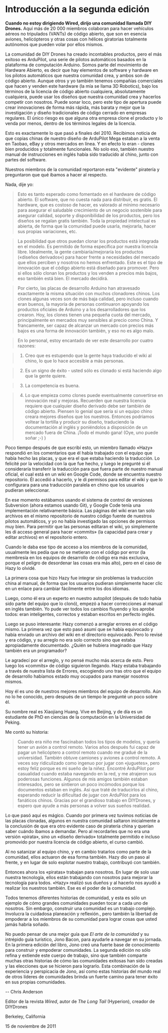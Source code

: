 # Introducción a la segunda edición

**Cuando no estoy dirigiendo Wired, dirijo una comunidad llamada DIY Drones.** Aquí más de 20 000 miembros colaboran para hacer vehículos aéreos no tripulados (VANTs) de código abierto, que son en esencia aviones, helicópteros y otras cosas con hélices giratorias totalmente autónomos que pueden volar por ellos mismos.

La comunidad de DIY Drones ha creado incontables productos, pero el más exitoso es ArduPilot, una serie de pilotos automáticos basados en la plataforma de computación Arduino. Somos parte del movimiento de Hardware Abierto, es decir que hay elementos de software y hardware en los pilotos automáticos que nuestra comunidad crea, y ambos son de código abierto. Aunque otros y yo también tenemos compañías comerciales que hacen y venden este hardware (la mía se llama 3D Robotics), bajo los términos de la licencia de código abierto cualquiera, absolutamente cualquiera, puede usar los diseños que nuestra comunidad crea y hacerlos competir con nosotros. Puede sonar loco, pero este tipo de apertura puede crear innovaciones de forma más rápida, más barata y mejor que la investigación y diseño tradicionales de código cerrado en empresas regulares. El único riesgo es que alguna otra empresa clone el producto y lo venda por menos, dentro de los términos legales de la licencia.

Esto es exactamente lo que pasó a finales del 2010. Recibimos noticia de que copias chinas de nuestro diseño de ArduPilot Mega estaban a la venta en Taobao, eBay y otros mercados en línea. Y en efecto lo eran - clones bien producidos y totalmente funcionales. No solo eso, también nuestro manual de instrucciones en inglés había sido traducido al chino, junto con partes del software.

Nuestros miembros de la comunidad reportaron esta "evidente" piratería y preguntaron que qué íbamos a hacer al respecto.

Nada, dije yo:

> Esto es tanto esperado como fomentado en el hardware de código abierto. El software, que no cuesta nada para distribuir, es gratis. El hardware, que es costoso de hacer, es valorado al mínimo necesario para asegurar el saludable crecimiento de un negocio sostenible para asegurar calidad, soporte y disponibilidad de los productos, pero los diseños se regalan gratis también. Toda la propiedad intelectual es abierta, de forma que la comunidad puede usarla, mejorarla, hacer sus propias variaciones, etc.

> La posibilidad que otros puedan clonar los productos está integrada en el modelo. Es permitido de forma específica por nuestra licencia libre. Idealmente, la gente cambiaría/mejoraría los productos («diseños derivados«) para hacer frente a necesidades del mercado que ellos perciben y nosotros no hemos enfrentado. Este es el tipo de innovación que el código abierto está diseñado para promover. Pero si ellos sólo clonan los productos y los venden a precios más bajos, eso también está bien. El mercado decidirá.

> Por cierto, las placas de desarrollo Arduino han atravesado exactamente la misma situación con muchos clonadores chinos. Los clones algunas veces son de más baja calidad, pero incluso cuando eran buenos, la mayoría de personas continuaron apoyando los productos oficiales de Arduino y a los desarrolladores que los crearon. Hoy, los clones tienen una pequeña cuota del mercado, principalmente en mercados muy sensibles al precio como China. Y francamente, ser capaz de alcanzar un mercado con precios más bajos es una forma de innovación también, y eso no es algo malo.

> En lo personal, estoy encantado de ver este desarrollo por cuatro razones:

> 1. Creo que es estupendo que la gente haya traducido el wiki al chino, lo que lo hace accesible a más personas.

> 2. Es un signo de éxito - usted sólo es clonado si está haciendo algo que la gente quiere.

> 3. La competencia es buena.

> 4. Lo que empieza como clones puede eventualmente convertirse en innovación real y mejoras. Recuerden que nuestra licencia requiere que cualquier diseño derivado debe ser también de código abierto. Piensen lo genial que sería si un equipo chino creara mejores diseños que los nuestros. Entonces podríamos voltear la tortilla y producir su diseño, traduciendo la documentación al inglés y poniéndolos a disposición de un mercado fuera de China. ¡Todo el mundo gana! (Oye, uno puede soñar ;-) )

Poco tiempo después de que escribí esto, un miembro llamado «Hazy» respondió en los comentarios que él había trabajado con el equipo que había hecho las placas, y que era el que estaba haciendo la traducción. Lo felicité por la velocidad con la que fue hecho, y luego le pregunté si él consideraría transferir la traducción para que fuera parte de nuestro manual oficial, el cual está en un wiki en Google Code, donde se encuentra nuestro repositorio. Él accedió a hacerlo, y le di permisos para editar el wiki y que lo configurara para una traducción paralela en chino que los usuarios pudieran seleccionar.

En ese momento estábamos usando el sistema de control de versiones Subversion (ahora estamos usando Git), y Google Code tenía una implementación relativamente básica. Las páginas del wiki eran tan solo archivos en el mismo repositorio de nuestro código fuente de nuestros pilotos automáticos, y yo no había investigado las opciones de permisos muy bien. Para permitir que las personas editaran el wiki, yo simplemente les di acceso general para hacer «commits» (la capacidad para crear y editar archivos) en el repositorio entero.

Cuando le daba ese tipo de acceso a los miembros de la comunidad, usualmente les pedía que no se metieran con el código por error (la membresía en los equipos de desarrollo de código era más exclusiva, porque el peligro de desordenar las cosas era más alto), pero en el caso de Hazy lo olvidé.

La primera cosa que hizo Hazy fue integrar sin problemas la traducción china al manual, de forma que los usuarios pudieran simplemente hacer clic en un enlace para cambiar fácilmente entre los dos idiomas.

Luego, como él era un experto en nuestro autopilot (después de todo había sido parte del equipo que lo clonó), empezó a hacer correcciones al manual en inglés también. Yo pude ver todos los cambios fluyendo y los aprobé todos: eran inteligentes, correctos y estaban escritos en perfecto inglés.

Luego se puso interesante: Hazy comenzó a arreglar errores en el código mismo. La primera vez que esto pasó asumí que se había equivocado y había enviado un archivo del wiki en el directorio equivocado. Pero lo revisé y era código, y su arreglo no era solo correcto sino que estaba apropiadamente documentado. ¿Quién se hubiera imaginado que Hazy también era un programador?

Le agradecí por el arreglo, y no pensé mucho más acerca de esto. Pero luego los «commits» de código siguieron llegando. Hazy estaba trabajando a través de nuestra lista de Errores, escogiendo uno tras otro que el equipo de desarrollo habíamos estado muy ocupados para manejar nosotros mismos.

Hoy él es uno de nuestros mejores miembros del equipo de desarrollo. Aún no lo he conocido, pero después de un tiempo le pregunté un poco sobre él.

Su nombre real es Xiaojiang Huang. Vive en Beijing, y de día es un estudiante de PhD en ciencias de la computación en la Universidad de Peking.

Me contó su historia:

> Cuando era niño me fascinaban todos los tipos de modelos, y quería tener un avión a control remoto. Varios años después fui capaz de pagar un helicóptero a control remoto cuando me gradué de la universidad. También obtuve camiones y aviones a control remoto. A veces soy ridiculizado como ingenuo por jugar con «juguetes», pero estoy feliz porque es mi sueño de la niñez. Encontré ArduPilot por casualidad cuando estaba navegando en la red, y me atrajeron sus poderosas funciones. Algunos de mis amigos también estaban interesados, pero se sintieron un poco incómodos porque los documentos estaban en inglés. Así que traté de traducirlos al chino, esperando reducir la dificultad de jugar con ArduPilot para los fanáticos chinos. Gracias por el grandioso trabajo en DIYDrones, y espero que ayude a más personas a volver sus sueños realidad.

Lo que pasó aquí es mágico. Cuando por primera vez tuvimos noticias de las placas clonadas, algunos en nuestra comunidad saltaron inicialmente a la conclusión de que era otro evidente caso de piratería china y querían saber cuándo íbamos a demandar. Pero al recordarles que no era una versión «pirata», sino un «diseño derivado» totalmente permitido e incluso promovido por nuestra licencia de código abierto, el curso cambió.

Al no satanizar al equipo chino, y en cambio tratarlos como parte de la comunidad, ellos actuaron de esa forma también. Hazy dio un paso al frente, y en lugar de solo explotar nuestro trabajo, contribuyó con también.

Entonces ahora los «piratas» trabajan para nosotros. En lugar de solo usar nuestra tecnología, ellos están trabajando con nosotros para mejorar la tecnología para todos. «Hazy» realizó sus dueños y al hacerlo nos ayudó a realizar los nuestros también. Ese es el poder de la comunidad.

Todos tenemos diferentes historias de comunidad, y esta es sólo un ejemplo de cómo grandes comunidades pueden tocar a cada uno de nosotros. Sin embargo, construir una comunidad es un trabajo complejo. Involucra la cuidadosa planeación y reflexión., pero también la libertad de empoderar a los miembros de su comunidad para lograr cosas que usted jamás habría soñado.

No puedo pensar de una mejor guía que *El arte de la comunidad* y su intrépido guía turístico, Jono Bacon, para ayudarle a navegar en su jornada. En la primera edición del libro, Jono creó una fuerte base de conocimiento para construir y empoderar comunidades. La segunda edición no sólo refina y extiende este cuerpo de trabajo, sino que también comparte muchas otras historias de cómo las comunidades exitosas han sido creadas y las elecciones que se hicieron para lograrlo. Esta combinación de la experiencia y perspicacia de Jono, así como estas historias del mundo real de otros líderes de comunidades brinda un fuerte camino para tener éxito en sus propias comunidades.

-- Chris Anderson

Editor de la revista *Wired*, autor de *The Long Tail* (Hyperion), creador de DIYDrones

Berkeley, California

15 de noviembre de 2011
